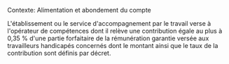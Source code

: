 Contexte: Alimentation et abondement du compte

L'établissement ou le service d'accompagnement par le travail verse à l'opérateur de compétences dont il relève une contribution égale au plus à 0,35 % d'une partie forfaitaire de la rémunération garantie versée aux travailleurs handicapés concernés dont le montant ainsi que le taux de la contribution sont définis par décret.